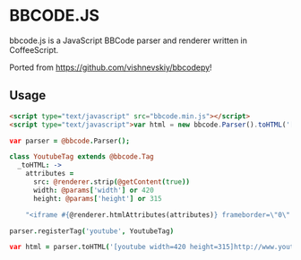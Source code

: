 BBCODE.JS
=========

bbcode.js is a JavaScript BBCode parser and renderer written in CoffeeScript.


Ported from https://github.com/vishnevskiy/bbcodepy!

Usage
-----

``` html
<script type="text/javascript" src="bbcode.min.js"></script>
<script type="text/javascript">var html = new bbcode.Parser().toHTML('[b]Hello![/b]');</script>
```

``` coffeescript
var parser = @bbcode.Parser();

class YoutubeTag extends @bbcode.Tag
  _toHTML: ->
    attributes =
      src: @renderer.strip(@getContent(true))
      width: @params['width'] or 420
      height: @params['height'] or 315

    "<iframe #{@renderer.htmlAttributes(attributes)} frameborder=\"0\" allowfullscreen></iframe>"

parser.registerTag('youtube', YoutubeTag)

var html = parser.toHTML('[youtube width=420 height=315]http://www.youtube.com/embed/rWTa6OKgWlM[/youtube]')
```